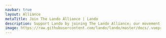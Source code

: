 ```yaml
---
navbar: true
layout: Alliance
metaTitle: Join The Lando Alliance | Lando
description: Support Lando by joining The Lando Alliance; our movement to liberate developers everywhere from the mind-forged manacles of unnecessary work, repeatable steps and dev monotony.
image: https://raw.githubusercontent.com/lando/lando/master/docs/.vuepress/public/images/lando-alliance.png
---
```

